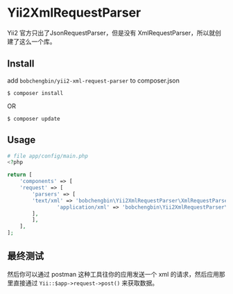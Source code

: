 Yii2XmlRequestParser
====================

Yii2 官方只出了JsonRequestParser，但是没有 XmlRequestParser，所以就创建了这么一个库。

## Install 

add `bobchengbin/yii2-xml-request-parser` to composer.json

```
$ composer install
```

OR

```
$ composer update
```

## Usage

```php
# file app/config/main.php
<?php

return [
    'components' => [
	'request' => [
	    'parsers' => [
		'text/xml' => 'bobchengbin\Yii2XmlRequestParser\XmlRequestParser',
                'application/xml' => 'bobchengbin\Yii2XmlRequestParser\XmlRequestParser',
	    ],
        ],
    ],
];
```

## 最终测试

然后你可以通过 postman 这种工具往你的应用发送一个 xml 的请求，然后应用那里直接通过 `Yii::$app->request->post()` 来获取数据。
